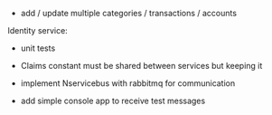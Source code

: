 * add / update multiple categories / transactions / accounts

Identity service:
* unit tests

* Claims constant must be shared between services but keeping it 
* implement Nservicebus with rabbitmq for communication
* add simple console app to receive test messages

